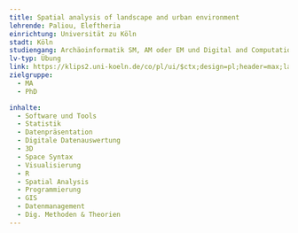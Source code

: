 ```yaml
---
title: Spatial analysis of landscape and urban environment
lehrende: Paliou, Eleftheria
einrichtung: Universität zu Köln
stadt: Köln
studiengang: Archäoinformatik SM, AM oder EM und Digital and Computational Archaeology
lv-typ: Übung
link: https://klips2.uni-koeln.de/co/pl/ui/$ctx;design=pl;header=max;lang=DE/wbLv.wbShowLVDetail?pStpSpNr=460310&pSpracheNr=1
zielgruppe:
  - MA
  - PhD

inhalte:
  - Software und Tools
  - Statistik
  - Datenpräsentation
  - Digitale Datenauswertung
  - 3D
  - Space Syntax
  - Visualisierung
  - R
  - Spatial Analysis
  - Programmierung
  - GIS
  - Datenmanagement
  - Dig. Methoden & Theorien
---
```

 
